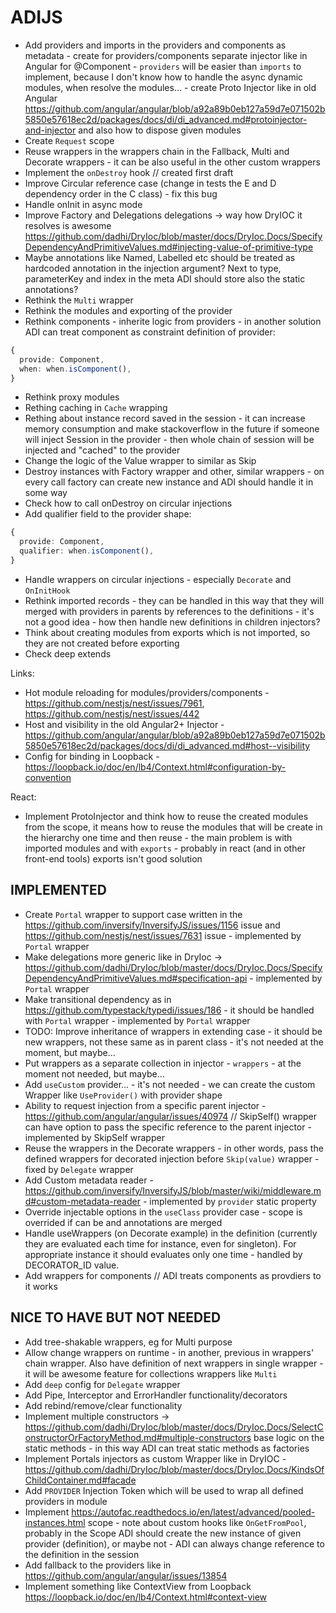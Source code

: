# ADIJS

- Add providers and imports in the providers and components as metadata - create for providers/components separate injector like in Angular for @Component - `providers` will be easier than `imports` to implement, because I don't know how to handle the async dynamic modules, when resolve the modules... - create Proto Injector like in old Angular https://github.com/angular/angular/blob/a92a89b0eb127a59d7e071502b5850e57618ec2d/packages/docs/di/di_advanced.md#protoinjector-and-injector and also how to dispose given modules
- Create `Request` scope
- Reuse wrappers in the wrappers chain in the Fallback, Multi and Decorate wrappers - it can be also useful in the other custom wrappers
- Implement the `onDestroy` hook // created first draft 
- Improve Circular reference case (change in tests the E and D dependency order in the C class) - fix this bug
- Handle onInit in async mode
- Improve Factory and Delegations delegations -> way how DryIOC it resolves is awesome https://github.com/dadhi/DryIoc/blob/master/docs/DryIoc.Docs/SpecifyDependencyAndPrimitiveValues.md#injecting-value-of-primitive-type
- Maybe annotations like Named, Labelled etc should be treated as hardcoded annotation in the injection argument? Next to type, parameterKey and index in the meta ADI should store also the static annotations?
- Rethink the `Multi` wrapper
- Rethink the modules and exporting of the provider
- Rethink components - inherite logic from providers - in another solution ADI can treat component as constraint definition of provider:

```ts
{
  provide: Component,
  when: when.isComponent(),
}
```

- Rethink proxy modules
- Rething caching in `Cache` wrapping
- Rething about instance record saved in the session - it can increase memory consumption and make stackoverflow in the future if someone will inject Session in the provider - then whole chain of session will be injected and "cached" to the provider
- Change the logic of the Value wrapper to similar as Skip 
- Destroy instances with Factory wrapper and other, similar wrappers - on every call factory can create new instance and ADI should handle it in some way
- Check how to call onDestroy on circular injections
- Add qualifier field to the provider shape:

```ts
{
  provide: Component,
  qualifier: when.isComponent(),
}
```

- Handle wrappers on circular injections - especially `Decorate` and `OnInitHook`
- Rethink imported records - they can be handled in this way that they will merged with providers in parents by references to the definitions - it's not a good idea - how then handle new definitions in children injectors?
- Think about creating modules from exports which is not imported, so they are not created before exporting
- Check deep extends

Links:
- Hot module reloading for modules/providers/components - https://github.com/nestjs/nest/issues/7961, https://github.com/nestjs/nest/issues/442
- Host and visibility in the old Angular2+ Injector - https://github.com/angular/angular/blob/a92a89b0eb127a59d7e071502b5850e57618ec2d/packages/docs/di/di_advanced.md#host--visibility
- Config for binding in Loopback - https://loopback.io/doc/en/lb4/Context.html#configuration-by-convention

React:
- Implement ProtoInjector and think how to reuse the created modules from the scope, it means how to reuse the modules that will be create in the hierarchy one time and then reuse - the main problem is with imported modules and with `exports` - probably in react (and in other front-end tools) exports isn't good solution

## IMPLEMENTED

- Create `Portal` wrapper to support case written in the https://github.com/inversify/InversifyJS/issues/1156 issue and https://github.com/nestjs/nest/issues/7631 issue - implemented by `Portal` wrapper
- Make delegations more generic like in DryIoc -> https://github.com/dadhi/DryIoc/blob/master/docs/DryIoc.Docs/SpecifyDependencyAndPrimitiveValues.md#specification-api - implemented by `Portal` wrapper
- Make transitional dependency as in https://github.com/typestack/typedi/issues/186 - it should be handled with `Portal` wrapper - implemented by `Portal` wrapper
- TODO: Improve inheritance of wrappers in extending case - it should be new wrappers, not these same as in parent class - it's not needed at the moment, but maybe...
- Put wrappers as a separate collection in injector - `wrappers` - at the moment not needed, but maybe...
- Add `useCustom` provider... - it's not needed - we can create the custom Wrapper like `UseProvider()` with provider shape
- Ability to request injection from a specific parent injector - https://github.com/angular/angular/issues/40974 // SkipSelf() wrapper can have option to pass the specific reference to the parent injector - implemented by SkipSelf wrapper
- Reuse the wrappers in the Decorate wrappers - in other words, pass the defined wrappers for decorated injection before `Skip(value)` wrapper - fixed by `Delegate` wrapper
- Add Custom metadata reader - https://github.com/inversify/InversifyJS/blob/master/wiki/middleware.md#custom-metadata-reader - implemented by `provider` static property
- Override injectable options in the `useClass` provider case - scope is overrided if can be and annotations are merged
- Handle useWrappers (on Decorate example) in the definition (currently they are evaluated each time for instance, even for singleton). For appropriate instance it should evaluates only one time - handled by DECORATOR_ID value.
- Add wrappers for components // ADI treats components as provdiers to it works

## NICE TO HAVE BUT NOT NEEDED

- Add tree-shakable wrappers, eg for Multi purpose
- Allow change wrappers on runtime - in another, previous in wrappers' chain wrapper. Also have definition of next wrappers in single wrapper - it will be awesome feature for collections wrappers like `Multi`
- Add `deep` config for `Delegate` wrapper
- Add Pipe, Interceptor and ErrorHandler functionality/decorators
- Add rebind/remove/clear functionality
- Implement multiple constructors -> https://github.com/dadhi/DryIoc/blob/master/docs/DryIoc.Docs/SelectConstructorOrFactoryMethod.md#multiple-constructors base logic on the static methods - in this way ADI can treat static methods as factories
- Implement Portals injectors as custom Wrapper like in DryIOC - https://github.com/dadhi/DryIoc/blob/master/docs/DryIoc.Docs/KindsOfChildContainer.md#facade
- Add `PROVIDER` Injection Token which will be used to wrap all defined providers in module
- Implement https://autofac.readthedocs.io/en/latest/advanced/pooled-instances.html scope - note about custom hooks like `OnGetFromPool`, probably in the Scope ADI should create the new instance of given provider (definition), or maybe not - ADI can always change reference to the definition in the session
- Add fallback to the providers like in https://github.com/angular/angular/issues/13854
- Implement something like ContextView from Loopback https://loopback.io/doc/en/lb4/Context.html#context-view
